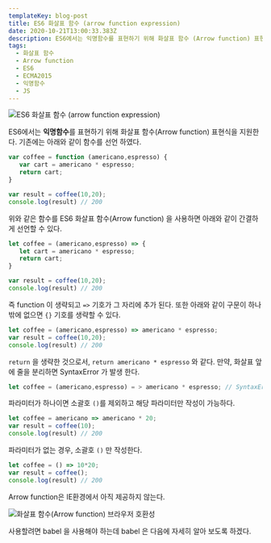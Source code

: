 ```yaml
---
templateKey: blog-post
title: ES6 화살표 함수 (arrow function expression)
date: 2020-10-21T13:00:33.383Z
description: ES6에서는 익명함수를 표현하기 위해 화살표 함수 (Arrow function) 표현식을 지원한다.
tags:
  - 화살표 함수
  - Arrow function
  - ES6
  - ECMA2015
  - 익명함수
  - JS
---
```

![ES6 화살표 함수 (arrow function expression)](/assets/es6.png "ES6 화살표 함수 (arrow function expression)")

ES6에서는 **익명함수**를 표현하기 위해 화살표 함수(Arrow function) 표현식을 지원한다.
기존에는 아래와 같이 함수를 선언 하였다.

```javascript
var coffee = function (americano,espresso) {
   var cart = americano * espresso;
   return cart;
}

var result = coffee(10,20);
console.log(result) // 200
```

위와 같은 함수를 ES6 화살표 함수(Arrow function) 을 사용하면 아래와 같이 간결하게 선언할 수 있다.

```javascript
let coffee = (americano,espresso) => {
   let cart = americano * espresso;
   return cart;
}

var result = coffee(10,20);
console.log(result) // 200
```

즉 function 이 생략되고 `=>` 기호가 그 자리에 추가 된다. 또한 아래와 같이 구문이 하나밖에 없으면 `{}` 기호를 생략할 수 있다.

```javascript
let coffee = (americano,espresso) => americano * espresso;
var result = coffee(10,20);
console.log(result) // 200
```

`return` 을 생략한 것으로서, `return americano * espresso` 와 같다. 만약, 화살표 앞에 줄을 분리하면 SyntaxError 가 발생 한다.

```javascript
let coffee = (americano,espresso) = > americano * espresso; // SyntaxError
```

파라미터가 하나이면 소괄호 `()`를 제외하고 해당 파라미터만 작성이 가능하다.

```javascript
let coffee = americano => americano * 20;
var result = coffee(10);
console.log(result) // 200
```

파라미터가 없는 경우, 소괄호 `()` 만 작성한다.

```javascript
let coffee = () => 10*20;
var result = coffee();
console.log(result) // 200
```

Arrow function은 IE환경에서 아직 제공하지 않는다.

![화살표 함수(Arrow function) 브라우저 호환성](/assets/익명함수_브라우저호환성.png "화살표 함수(Arrow function) 브라우저 호환성")

사용할려면 babel 을 사용해야 하는데 babel 은 다음에 자세히 알아 보도록 하겠다.
